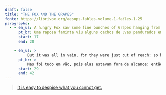 ```yaml
---
draft: false
title: "THE FOX AND THE GRAPES"
fonte: https://librivox.org/aesops-fables-volume-1-fables-1-25
paragraphs:
  - - en_us: A hungry Fox saw some fine bunches of Grapes hanging from a vine that was trained along a high trellis, and did his best to reach them by jumping as high as he could into the air.
      pt_br: Uma raposa faminta viu alguns cachos de uvas pendurados em uma videira que foi treinada ao longo de uma treliça alta e fez o possível para alcançá-los pulando o mais alto que pôde no ar.
      start: 17
      end: 28
      
    - en_us: >
          But it was all in vain, for they were just out of reach: so he gave up trying, and walked away with an air of dignity and unconcern, remarking, "I thought those Grapes were ripe, but I see now they are quite sour."
      pt_br: >
          Mas foi tudo em vão, pois elas estavam fora de alcance: então ele desistiu de tentar e se afastou com um ar de dignidade e despreocupação, comentando: "Achei que aquelas uvas estavam maduras, mas agora vejo que estão bem azedas."
      start: 29
      end: 42
---
```


> [It is easy to despise what you cannot get.](https://fablesofaesop.com/the-fox-and-the-grapes.html)
